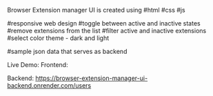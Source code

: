 Browser Extension manager UI is created using
#html
#css
#js

#responsive web design
#toggle between active and inactive states
#remove extensions from the list
#filter active and inactive extensions
#select color theme - dark and light

#sample json data that serves as backend

Live Demo:
Frontend:


Backend: 
https://browser-extension-manager-ui-backend.onrender.com/users
